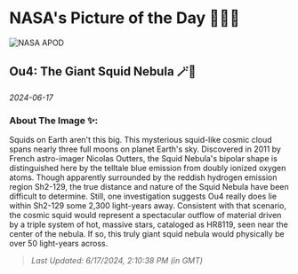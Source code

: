 
# NASA's Picture of the Day 🧑‍🚀💫

  ![NASA APOD](https://apod.nasa.gov/apod/image/2406/SquidOu4_Linde_4010.jpg)
  
  ## Ou4: The Giant Squid Nebula 🪄🌌
  
  _2024-06-17_
  
  ### About The Image ✨: 
  
  Squids on Earth aren't this big.  This mysterious squid-like cosmic cloud spans nearly three full moons on planet Earth's sky. Discovered in 2011 by French astro-imager Nicolas Outters, the Squid Nebula's bipolar shape is distinguished here by the telltale blue emission from doubly ionized oxygen atoms. Though apparently surrounded by the reddish hydrogen emission region Sh2-129, the true distance and nature of the Squid Nebula have been difficult to determine. Still, one investigation suggests Ou4 really does lie within Sh2-129 some 2,300 light-years away. Consistent with that scenario, the cosmic squid would represent a spectacular outflow of material driven by a triple system of hot, massive stars, cataloged as HR8119, seen near the center of the nebula. If so, this truly giant squid nebula would physically be over 50 light-years across.
  
  
  
  > _Last Updated: 6/17/2024, 2:10:38 PM (in GMT)_
  
